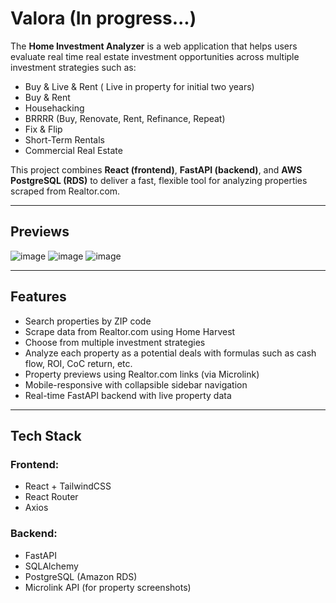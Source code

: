 # Valora (In progress...)

The **Home Investment Analyzer** is a web application that helps users evaluate real time real estate investment opportunities across multiple investment strategies such as:
- Buy & Live & Rent ( Live in property for initial two years)
- Buy & Rent
- Househacking
- BRRRR (Buy, Renovate, Rent, Refinance, Repeat)
- Fix & Flip
- Short-Term Rentals
- Commercial Real Estate

This project combines **React (frontend)**, **FastAPI (backend)**, and **AWS PostgreSQL (RDS)** to deliver a fast, flexible tool for analyzing properties scraped from Realtor.com.

------------------------------------------------------------------------------------------------------------------

## Previews
![image](https://github.com/user-attachments/assets/0aae4a41-2bf3-4b88-bff8-7b6271e0c10e)
![image](https://github.com/user-attachments/assets/2d1a7e70-aa01-4165-a73e-255c3776d548)
![image](https://github.com/user-attachments/assets/6c92a026-3f5b-4bc1-9f92-0f27922a078f)

------------------------------------------------------------------------------------------------------------------

## Features

- Search properties by ZIP code
- Scrape data from Realtor.com using Home Harvest
- Choose from multiple investment strategies
- Analyze each property as a potential deals with formulas such as cash flow, ROI, CoC return, etc.
- Property previews using Realtor.com links (via Microlink)
- Mobile-responsive with collapsible sidebar navigation
- Real-time FastAPI backend with live property data

------------------------------------------------------------------------------------------------------------------

## Tech Stack

### Frontend:
- React + TailwindCSS
- React Router
- Axios

### Backend:
- FastAPI
- SQLAlchemy
- PostgreSQL (Amazon RDS)
- Microlink API (for property screenshots)
